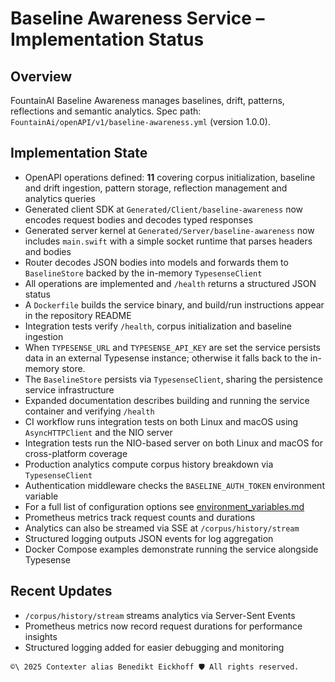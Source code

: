 # Baseline Awareness Service – Implementation Status

## Overview
FountainAI Baseline Awareness manages baselines, drift, patterns, reflections and semantic analytics.
Spec path: `FountainAi/openAPI/v1/baseline-awareness.yml` (version 1.0.0).

## Implementation State
- OpenAPI operations defined: **11** covering corpus initialization, baseline and drift ingestion, pattern storage, reflection management and analytics queries
- Generated client SDK at `Generated/Client/baseline-awareness` now encodes request bodies and decodes typed responses
- Generated server kernel at `Generated/Server/baseline-awareness` now includes `main.swift` with a simple socket runtime that parses headers and bodies
- Router decodes JSON bodies into models and forwards them to ``BaselineStore`` backed by the in-memory ``TypesenseClient``
- All operations are implemented and `/health` returns a structured JSON status
- A `Dockerfile` builds the service binary, and build/run instructions appear in the repository README
- Integration tests verify `/health`, corpus initialization and baseline ingestion
- When `TYPESENSE_URL` and `TYPESENSE_API_KEY` are set the service persists data in an external Typesense instance; otherwise it falls back to the in-memory store.
- The `BaselineStore` persists via `TypesenseClient`, sharing the persistence service infrastructure
- Expanded documentation describes building and running the service container and verifying `/health`
- CI workflow runs integration tests on both Linux and macOS using `AsyncHTTPClient` and the NIO server
- Integration tests run the NIO-based server on both Linux and macOS for cross-platform coverage
- Production analytics compute corpus history breakdown via `TypesenseClient`
- Authentication middleware checks the `BASELINE_AUTH_TOKEN` environment variable
- For a full list of configuration options see [environment_variables.md](../../../../../docs/environment_variables.md)
- Prometheus metrics track request counts and durations
- Analytics can also be streamed via SSE at `/corpus/history/stream`
- Structured logging outputs JSON events for log aggregation
- Docker Compose examples demonstrate running the service alongside Typesense
## Recent Updates
- `/corpus/history/stream` streams analytics via Server-Sent Events
- Prometheus metrics now record request durations for performance insights
- Structured logging added for easier debugging and monitoring

```` text
©\ 2025 Contexter alias Benedikt Eickhoff 🛡️ All rights reserved.
````
